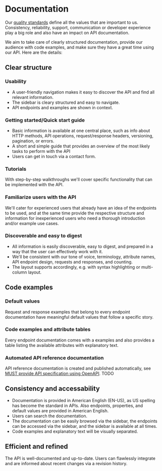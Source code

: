 # Documentation

Our [quality standards](guidelines/100_core-principles/quality-standard.md) define all the values that are important to us.
Consistency, reliability, support, communication or developer experience play a big role and also have an impact on API documentation.

We aim to take care of clearly structured documentation, provide our audience with code examples, and make sure they have a great time using our API.
Here are the details:

## Clear structure

### Usability

* A user-friendly navigation makes it easy to discover the API and find all relevant information.
* The sidebar is cleary structured and easy to navigate.
* API endpoints and examples are shown in context.

### Getting started/Quick start guide

* Basic information is available at one central place, such as info about HTTP methods, API operations, request/response headers, versioning, pagination, or errors.
* A short and simple guide that provides an overview of the most likely tasks to perform with the API
* Users can get in touch via a contact form.

### Tutorials

With step-by-step walkthroughs we'll cover specific functionality that can be implemented with the API.

### Familiarize users with the API

We'll cater for experienced users that already have an idea of the endpoints to be used, and at the same time provide the respective structure and information for inexperienced users who need a thorough introduction and/or example use cases.

### Discoverable and easy to digest

* All information is easily discoverable, easy to digest, and prepared in a way that the user can effectively work with it.
* We'll be consistent with our tone of voice, terminology, attribute names, API endpoint design, requests and responses, and counting.
* The layout supports accordingly, e.g. with syntax highlighting or multi-column layout.

## Code examples

### Default values

Request and response examples that belong to every endpoint documentation have meaningful default values that follow a specific story. 

### Code examples and attribute tables

Every endpoint documentation comes with a examples and also provides a table listing the available attributes with explanatory text.

### Automated API reference documentation

API reference documentation is created and published automatically, see [MUST provide API specification using OpenAPI](link). TODO

## Consistency and accessability

* Documentation is provided in American English (EN-US), as US spelling has become the standard in APIs. Also endpoints, properties, and default values are provided in American English.
* Users can search the documentation.
* The documentation can be easily browsed via the sidebar, the endpoints can be accessed via the sidebar, and the sidebar is available at all times.
* Code examples and explanatory text will be visually separated.

## Efficient and refined

The API is well-documented and up-to-date.
Users can flawlessly integrate and are informed about recent changes via a revision history.